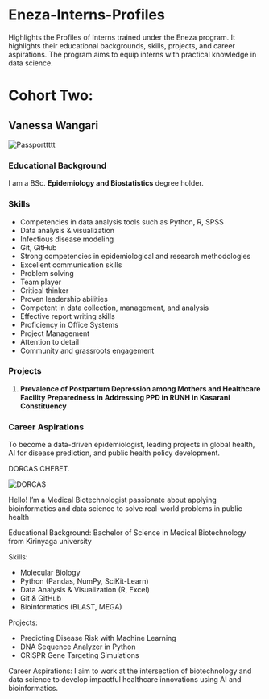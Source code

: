 # Eneza-Interns-Profiles

Highlights the Profiles of Interns trained under the Eneza program. It highlights their educational backgrounds, skills, projects, and career aspirations. The program aims to equip interns with practical knowledge in data science.

# Cohort Two:

## Vanessa Wangari

![Passporttttt](https://github.com/user-attachments/assets/baa945cb-27c6-4448-a457-424987044796)

### Educational Background
I am a BSc. **Epidemiology and Biostatistics** degree holder.

### Skills
- Competencies in data analysis tools such as Python, R, SPSS
- Data analysis & visualization 
- Infectious disease modeling
- Git, GitHub
- Strong competencies in epidemiological and research methodologies
- Excellent communication skills
- Problem solving
- Team player
- Critical thinker
- Proven leadership abilities
- Competent in data collection, management, and analysis
- Effective report writing skills
- Proficiency in Office Systems
- Project Management
- Attention to detail
- Community and grassroots engagement

### Projects
1. **Prevalence of Postpartum Depression among Mothers and Healthcare Facility Preparedness in Addressing PPD in RUNH in Kasarani Constituency**

### Career Aspirations
To become a data-driven epidemiologist, leading projects in global health, AI for disease prediction, and public health policy development.

DORCAS CHEBET.

![DORCAS](images/Dorcas-photo.jpg)

Hello! I’m a Medical Biotechnologist passionate about applying bioinformatics and data science to solve real-world problems in public health

Educational Background:
Bachelor of Science in Medical Biotechnology from Kirinyaga university

Skills:
- Molecular Biology
- Python (Pandas, NumPy, SciKit-Learn)
- Data Analysis & Visualization (R, Excel)
- Git & GitHub
- Bioinformatics (BLAST, MEGA)

Projects:
- Predicting Disease Risk with Machine Learning
- DNA Sequence Analyzer in Python
- CRISPR Gene Targeting Simulations

Career Aspirations:
I aim to work at the intersection of biotechnology and data science to develop impactful healthcare innovations using AI and bioinformatics.


